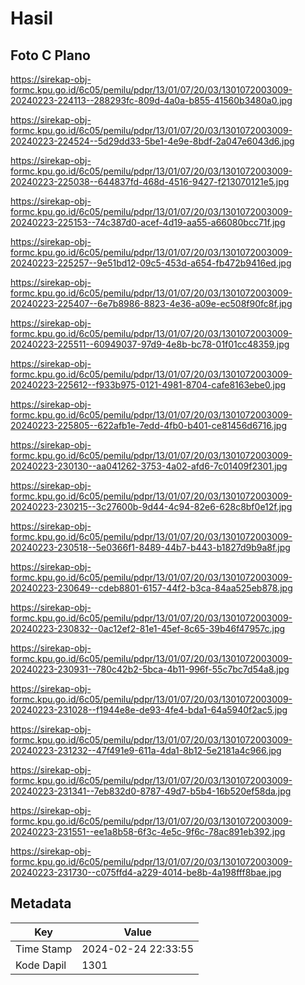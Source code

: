 # Hasil

## Foto C Plano

https://sirekap-obj-formc.kpu.go.id/6c05/pemilu/pdpr/13/01/07/20/03/1301072003009-20240223-224113--288293fc-809d-4a0a-b855-41560b3480a0.jpg

https://sirekap-obj-formc.kpu.go.id/6c05/pemilu/pdpr/13/01/07/20/03/1301072003009-20240223-224524--5d29dd33-5be1-4e9e-8bdf-2a047e6043d6.jpg

https://sirekap-obj-formc.kpu.go.id/6c05/pemilu/pdpr/13/01/07/20/03/1301072003009-20240223-225038--644837fd-468d-4516-9427-f213070121e5.jpg

https://sirekap-obj-formc.kpu.go.id/6c05/pemilu/pdpr/13/01/07/20/03/1301072003009-20240223-225153--74c387d0-acef-4d19-aa55-a66080bcc71f.jpg

https://sirekap-obj-formc.kpu.go.id/6c05/pemilu/pdpr/13/01/07/20/03/1301072003009-20240223-225257--9e51bd12-09c5-453d-a654-fb472b9416ed.jpg

https://sirekap-obj-formc.kpu.go.id/6c05/pemilu/pdpr/13/01/07/20/03/1301072003009-20240223-225407--6e7b8986-8823-4e36-a09e-ec508f90fc8f.jpg

https://sirekap-obj-formc.kpu.go.id/6c05/pemilu/pdpr/13/01/07/20/03/1301072003009-20240223-225511--60949037-97d9-4e8b-bc78-01f01cc48359.jpg

https://sirekap-obj-formc.kpu.go.id/6c05/pemilu/pdpr/13/01/07/20/03/1301072003009-20240223-225612--f933b975-0121-4981-8704-cafe8163ebe0.jpg

https://sirekap-obj-formc.kpu.go.id/6c05/pemilu/pdpr/13/01/07/20/03/1301072003009-20240223-225805--622afb1e-7edd-4fb0-b401-ce81456d6716.jpg

https://sirekap-obj-formc.kpu.go.id/6c05/pemilu/pdpr/13/01/07/20/03/1301072003009-20240223-230130--aa041262-3753-4a02-afd6-7c01409f2301.jpg

https://sirekap-obj-formc.kpu.go.id/6c05/pemilu/pdpr/13/01/07/20/03/1301072003009-20240223-230215--3c27600b-9d44-4c94-82e6-628c8bf0e12f.jpg

https://sirekap-obj-formc.kpu.go.id/6c05/pemilu/pdpr/13/01/07/20/03/1301072003009-20240223-230518--5e0366f1-8489-44b7-b443-b1827d9b9a8f.jpg

https://sirekap-obj-formc.kpu.go.id/6c05/pemilu/pdpr/13/01/07/20/03/1301072003009-20240223-230649--cdeb8801-6157-44f2-b3ca-84aa525eb878.jpg

https://sirekap-obj-formc.kpu.go.id/6c05/pemilu/pdpr/13/01/07/20/03/1301072003009-20240223-230832--0ac12ef2-81e1-45ef-8c65-39b46f47957c.jpg

https://sirekap-obj-formc.kpu.go.id/6c05/pemilu/pdpr/13/01/07/20/03/1301072003009-20240223-230931--780c42b2-5bca-4b11-996f-55c7bc7d54a8.jpg

https://sirekap-obj-formc.kpu.go.id/6c05/pemilu/pdpr/13/01/07/20/03/1301072003009-20240223-231028--f1944e8e-de93-4fe4-bda1-64a5940f2ac5.jpg

https://sirekap-obj-formc.kpu.go.id/6c05/pemilu/pdpr/13/01/07/20/03/1301072003009-20240223-231232--47f491e9-611a-4da1-8b12-5e2181a4c966.jpg

https://sirekap-obj-formc.kpu.go.id/6c05/pemilu/pdpr/13/01/07/20/03/1301072003009-20240223-231341--7eb832d0-8787-49d7-b5b4-16b520ef58da.jpg

https://sirekap-obj-formc.kpu.go.id/6c05/pemilu/pdpr/13/01/07/20/03/1301072003009-20240223-231551--ee1a8b58-6f3c-4e5c-9f6c-78ac891eb392.jpg

https://sirekap-obj-formc.kpu.go.id/6c05/pemilu/pdpr/13/01/07/20/03/1301072003009-20240223-231730--c075ffd4-a229-4014-be8b-4a198fff8bae.jpg


## Metadata

| Key        | Value               |
| ---------- | ------------------- |
| Time Stamp | 2024-02-24 22:33:55 |
| Kode Dapil | 1301                |



